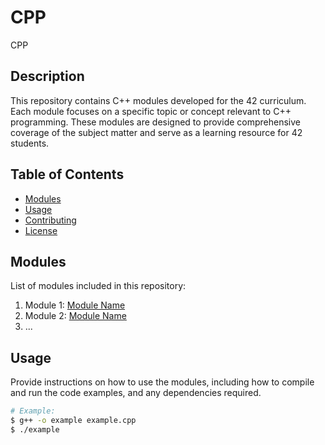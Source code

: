 # CPP
CPP
## Description
This repository contains C++ modules developed for the 42 curriculum. Each module focuses on a specific topic or concept relevant to C++ programming. These modules are designed to provide comprehensive coverage of the subject matter and serve as a learning resource for 42 students.

## Table of Contents
- [Modules](#modules)
- [Usage](#usage)
- [Contributing](#contributing)
- [License](#license)

## Modules
List of modules included in this repository:
1. Module 1: [Module Name](link_to_module_1)
2. Module 2: [Module Name](link_to_module_2)
3. ...

## Usage
Provide instructions on how to use the modules, including how to compile and run the code examples, and any dependencies required.

```bash
# Example:
$ g++ -o example example.cpp
$ ./example
